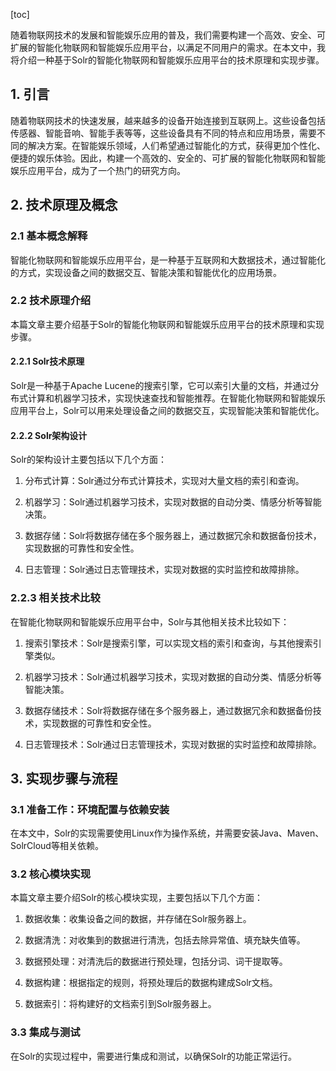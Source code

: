 
[toc]                    
                
                
随着物联网技术的发展和智能娱乐应用的普及，我们需要构建一个高效、安全、可扩展的智能化物联网和智能娱乐应用平台，以满足不同用户的需求。在本文中，我将介绍一种基于Solr的智能化物联网和智能娱乐应用平台的技术原理和实现步骤。

## 1. 引言

随着物联网技术的快速发展，越来越多的设备开始连接到互联网上。这些设备包括传感器、智能音响、智能手表等等，这些设备具有不同的特点和应用场景，需要不同的解决方案。在智能娱乐领域，人们希望通过智能化的方式，获得更加个性化、便捷的娱乐体验。因此，构建一个高效的、安全的、可扩展的智能化物联网和智能娱乐应用平台，成为了一个热门的研究方向。

## 2. 技术原理及概念

### 2.1 基本概念解释

智能化物联网和智能娱乐应用平台，是一种基于互联网和大数据技术，通过智能化的方式，实现设备之间的数据交互、智能决策和智能优化的应用场景。

### 2.2 技术原理介绍

本篇文章主要介绍基于Solr的智能化物联网和智能娱乐应用平台的技术原理和实现步骤。

#### 2.2.1 Solr技术原理

Solr是一种基于Apache Lucene的搜索引擎，它可以索引大量的文档，并通过分布式计算和机器学习技术，实现快速查找和智能推荐。在智能化物联网和智能娱乐应用平台上，Solr可以用来处理设备之间的数据交互，实现智能决策和智能优化。

#### 2.2.2 Solr架构设计

Solr的架构设计主要包括以下几个方面：

1. 分布式计算：Solr通过分布式计算技术，实现对大量文档的索引和查询。

2. 机器学习：Solr通过机器学习技术，实现对数据的自动分类、情感分析等智能决策。

3. 数据存储：Solr将数据存储在多个服务器上，通过数据冗余和数据备份技术，实现数据的可靠性和安全性。

4. 日志管理：Solr通过日志管理技术，实现对数据的实时监控和故障排除。

### 2.2.3 相关技术比较

在智能化物联网和智能娱乐应用平台中，Solr与其他相关技术比较如下：

1. 搜索引擎技术：Solr是搜索引擎，可以实现文档的索引和查询，与其他搜索引擎类似。

2. 机器学习技术：Solr通过机器学习技术，实现对数据的自动分类、情感分析等智能决策。

3. 数据存储技术：Solr将数据存储在多个服务器上，通过数据冗余和数据备份技术，实现数据的可靠性和安全性。

4. 日志管理技术：Solr通过日志管理技术，实现对数据的实时监控和故障排除。

## 3. 实现步骤与流程

### 3.1 准备工作：环境配置与依赖安装

在本文中，Solr的实现需要使用Linux作为操作系统，并需要安装Java、Maven、SolrCloud等相关依赖。

### 3.2 核心模块实现

本篇文章主要介绍Solr的核心模块实现，主要包括以下几个方面：

1. 数据收集：收集设备之间的数据，并存储在Solr服务器上。

2. 数据清洗：对收集到的数据进行清洗，包括去除异常值、填充缺失值等。

3. 数据预处理：对清洗后的数据进行预处理，包括分词、词干提取等。

4. 数据构建：根据指定的规则，将预处理后的数据构建成Solr文档。

5. 数据索引：将构建好的文档索引到Solr服务器上。

### 3.3 集成与测试

在Solr的实现过程中，需要进行集成和测试，以确保Solr的功能正常运行。

